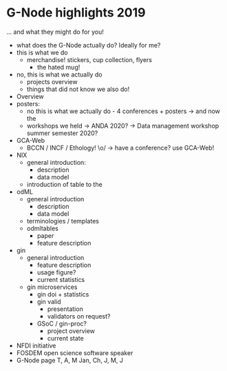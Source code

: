 # G-Node highlights 2019
... and what they might do for you!

- what does the G-Node actually do? Ideally for me?
- this is what we do
  - merchandise! stickers, cup collection, flyers
    - the hated mug!
- no, this is what we actually do
  - projects overview
  - things that did not know we also do!
- Overview
- posters:
  - no this is what we actually do - 4 conferences + posters -> and now the
  - workshops we held
    -> ANDA 2020?
    -> Data management workshop summer semester 2020? 
- GCA-Web
  - BCCN / INCF / Ethology! \o/ -> have a conference? use GCA-Web!
- NIX
  - general introduction:
    - description
    - data model
  - introduction of table to the 
- odML
    - general introduction
      - description
      - data model
    - terminologies / templates
    - odmltables
      - paper
      - feature description
- gin
    - general introduction
      - feature description
      - usage figure?
      - current statistics
    - gin microservices
      - gin doi + statistics
      - gin valid
        - presentation
        - validators on request?
      - GSoC / gin-proc?
        - project overview
        - current state
- NFDI initiative
- FOSDEM open science software speaker
- G-Node page
  T, A, M
  Jan, Ch, J, M, J

